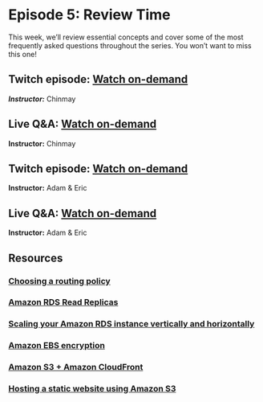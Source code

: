 # Episode 5: Review Time

This week, we’ll review essential concepts and cover some of the most frequently asked questions throughout the series. You won’t want to miss this one!

## Twitch episode: [Watch on-demand](https://www.twitch.tv/videos/1113101625)

***Instructor:*** Chinmay



## Live Q&A: [Watch on-demand](https://www.twitch.tv/videos/1113102763)

**Instructor:** Chinmay



## Twitch episode: [Watch on-demand](https://www.twitch.tv/videos/1117113618)

**Instructor:** Adam & Eric



## Live Q&A: [Watch on-demand](https://www.twitch.tv/videos/1117115058)

**Instructor:** Adam & Eric



## Resources

### [Choosing a routing policy](https://docs.aws.amazon.com/Route53/latest/DeveloperGuide/routing-policy.html)



### [Amazon RDS Read Replicas](https://aws.amazon.com/rds/features/read-replicas/)



### [Scaling your Amazon RDS instance vertically and horizontally](https://aws.amazon.com/blogs/database/scaling-your-amazon-rds-instance-vertically-and-horizontally/)



### [Amazon EBS encryption](https://docs.aws.amazon.com/AWSEC2/latest/UserGuide/EBSEncryption.html)



### [Amazon S3 + Amazon CloudFront](https://aws.amazon.com/blogs/networking-and-content-delivery/amazon-s3-amazon-cloudfront-a-match-made-in-the-cloud/)



### [Hosting a static website using Amazon S3](https://docs.aws.amazon.com/AmazonS3/latest/userguide/WebsiteHosting.html)

